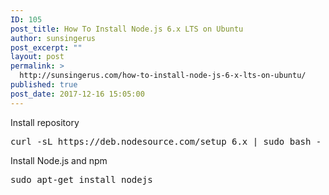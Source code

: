 ```yaml
---
ID: 105
post_title: How To Install Node.js 6.x LTS on Ubuntu
author: sunsingerus
post_excerpt: ""
layout: post
permalink: >
  http://sunsingerus.com/how-to-install-node-js-6-x-lts-on-ubuntu/
published: true
post_date: 2017-12-16 15:05:00
---
```

Install repository
<pre>
curl -sL https://deb.nodesource.com/setup_6.x | sudo bash -
</pre>

Install Node.js and npm
<pre>
sudo apt-get install nodejs
</pre>
